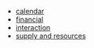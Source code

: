 - [calendar](/application.html)
- [financial](/application.html)
- [interaction](/application.html)
- [supply and resources](/application.html)